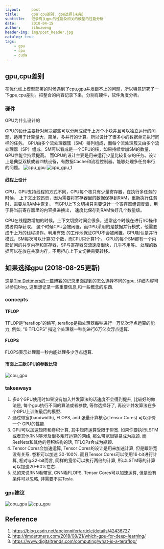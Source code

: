 ```yaml
---
layout:     post
title:      gpu cpu差别, gpu选择(未完)
subtitle:   记录有关gpu的性能及相关的模型的性能分析
date:       2018-04-15
author:     zihuaweng
header-img: img/post_header.jpg
catalog: true
tags:
    - gpu
    - cpu
    - cuda
---
```


## gpu,cpu差别
在优化线上模型部署的时候遇到了cpu,gpu并发跟不上的问题，所以特意研究了一下gpu,cpu差别。把整合的内容记录下来，分别有硬件，软件角度分析。
### 硬件
GPU为什么设计的

GPU的设计主要针对解决那些可以分解成成千上万个小块并且可以独立运行的问题，适用于计算量大，简单，多并行的计算。所以设计了很多小的数据单元执行同样的任务。
GPU由多个流处理器簇（SM）排列组成，而每个流处理簇又由多个流处理器（SP）组成。SM可以看成是一个CPU的核，如果持续增加SM的数量，GPU性能会持续提高。
而CPU的设计主要是用来运行少量比较复杂的任务。设计上是典型双核或者四核设备，有数据Cache和流程控制器。能够处理多任务串行的问题。
![cpu_gpu](http://zihuaweng.github.io/post_images/cpu_gpu/cpu_gpu.png)
![cpu_gpu_1](http://zihuaweng.github.io/post_images/cpu_gpu/cpu-and-gpu.jpg)

#### 线程上设计
CPU，GPU支持线程的方式不同，CPU每个核只有少量寄存器，在执行多任务的时候，
上下文比较昂贵，因为需要将寄存器里的数据保存到RAM，重新执行任务时，需要从RAM中恢复。
而GPU上下文切换只需要设计一个寄存器组调度着，用于将当前寄存器里的内容换进换出，
速度比保存到RAM快好几个数量级。

CPU在线程数增加的时候，上下文切换时间会很多，通常这个时候在进行I/O操作或者内存获取，
这个时候CPU会被闲置。而GPU采用的是数据并行模式，他需要成千上万的线程操作。利用有效
的工作池保证GPU不会被闲置。GPU默认是并行模式，SM每次可以计算32个数，而CPU只计算1个。
GPU的每个SM都有一个内部访问的共享内存和寄存器，SP与寄存器交流速度很快，几乎不用等。
处理的数据可以在放在共享内存，不用担心上下文切换需要转移。

## 如果选择gpu (2018-08-25更新)
这是[Tim Dettmers的一篇博客](http://timdettmers.com/2018/08/21/which-gpu-for-deep-learning/)的记录里面提到的怎么选择不同的gpu, 详细内容可以参见blog, 这里想记录一些重要信息,和一些概念的东西.



### concepts
#### TFLOP
TFLOP是“teraflop”的缩写, teraflop是指处理器每秒进行一万亿次浮点运算的能力, 例如, “6 TFLOPS” 指这个处理器一秒能进行6万亿次浮点运算.

#### FLOPS 
FLOPS表示处理器一秒内能处理多少浮点运算.

#### 市面上三款GPU的参数比较
![cpu_gpu](http://zihuaweng.github.io/post_images/cpu_gpu/gpu_params.png)



### takeaways
1. 多d个GPU使用时如果没有加入并发算法的话速度不会得到提升, 比较好的做法是, 每个gpu执行不同的算法或者参数, 等你选择好了, 再设计并发算法在多个GPU上训练最后的模型.
2. 通过带宽(bandwidth), FLOPS, and 张量计算核心(Tensor Cores) 可以评价一个 GPU的性能.
3. GPU可以加速矩阵和卷积计算, 其中矩阵运算受限于带宽. 如果你要执行LSTM或者其他RNN等涉及很多矩阵运算的网络, 那么带宽很容易成为瓶颈. 而ResNets和其他的卷积结构的话, TFLOPs会成为瓶颈.
4. Tensor Cores会加速运算, Tensor Cores的设计是用来加速计算, 但是跟带宽没有关系. 卷积可以加速 30-100%. 而且Tensor Cores可以使用16-bit进行计算, 相对与32-bit而言, 同样的宽带可以执行两倍的计算, 所以LSTM等的计算可以提速20-60%左右.
5. 总的来说RNN看带宽, CNN看FLOPS, Tensor Cores可以加速运算, 但是没有条件可以忽略, 非需要不买Tesla.


### gpu建议

![cpu_gpu](http://zihuaweng.github.io/post_images/cpu_gpu/gpu_property.png)
![cpu_gpu](http://zihuaweng.github.io/post_images/cpu_gpu/gpu_chose.png)



## Reference
1. https://blog.csdn.net/abcjennifer/article/details/42436727
2. http://timdettmers.com/2018/08/21/which-gpu-for-deep-learning/
3. https://www.digitaltrends.com/computing/what-is-a-teraflop/


